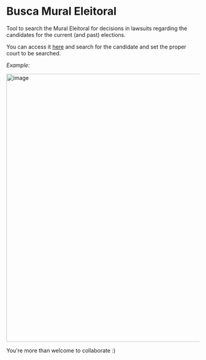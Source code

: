 # Busca Mural Eleitoral


Tool to search the Mural Eleitoral for decisions in lawsuits regarding the candidates for the current (and past) elections.

You can access it [here](https://buscamural.herokuapp.com/) and search for the candidate and set the proper court to be searched.

*Example:*


<img width="698" alt="image" src="https://user-images.githubusercontent.com/26730826/190712968-990924d5-7abe-47e9-b867-dc19947d98b5.png">


You're more than welcome to collaborate :)
